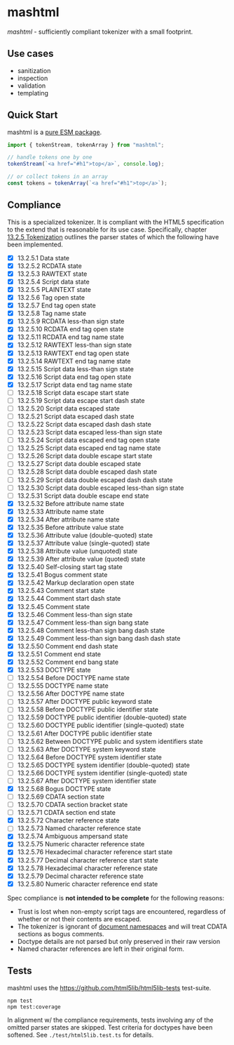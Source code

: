 
# mashtml
*mashtml* - sufficiently compliant tokenizer with a small footprint.

## Use cases

- sanitization
- inspection
- validation
- templating

## Quick Start

mashtml is a [pure ESM package](https://gist.github.com/sindresorhus/a39789f98801d908bbc7ff3ecc99d99c).

```js
import { tokenStream, tokenArray } from "mashtml";

// handle tokens one by one
tokenStream(`<a href="#h1">top</a>`, console.log);

// or collect tokens in an array
const tokens = tokenArray(`<a href="#h1">top</a>`);
```

## Compliance

This is a specialized tokenizer. It is compliant with the HTML5 specification to the extend that is reasonable for its use case. Specifically, chapter [13.2.5&nbsp;Tokenization](https://html.spec.whatwg.org/#tokenization) outlines the parser states of which the following have been implemented.

- [x] 13.2.5.1 Data state
- [x] 13.2.5.2 RCDATA state
- [x] 13.2.5.3 RAWTEXT state
- [x] 13.2.5.4 Script data state
- [x] 13.2.5.5 PLAINTEXT state
- [x] 13.2.5.6 Tag open state
- [x] 13.2.5.7 End tag open state
- [x] 13.2.5.8 Tag name state
- [x] 13.2.5.9 RCDATA less-than sign state
- [x] 13.2.5.10 RCDATA end tag open state
- [x] 13.2.5.11 RCDATA end tag name state
- [x] 13.2.5.12 RAWTEXT less-than sign state
- [x] 13.2.5.13 RAWTEXT end tag open state
- [x] 13.2.5.14 RAWTEXT end tag name state
- [x] 13.2.5.15 Script data less-than sign state
- [x] 13.2.5.16 Script data end tag open state
- [x] 13.2.5.17 Script data end tag name state
- [ ] 13.2.5.18 Script data escape start state
- [ ] 13.2.5.19 Script data escape start dash state
- [ ] 13.2.5.20 Script data escaped state
- [ ] 13.2.5.21 Script data escaped dash state
- [ ] 13.2.5.22 Script data escaped dash dash state
- [ ] 13.2.5.23 Script data escaped less-than sign state
- [ ] 13.2.5.24 Script data escaped end tag open state
- [ ] 13.2.5.25 Script data escaped end tag name state
- [ ] 13.2.5.26 Script data double escape start state
- [ ] 13.2.5.27 Script data double escaped state
- [ ] 13.2.5.28 Script data double escaped dash state
- [ ] 13.2.5.29 Script data double escaped dash dash state
- [ ] 13.2.5.30 Script data double escaped less-than sign state
- [ ] 13.2.5.31 Script data double escape end state
- [x] 13.2.5.32 Before attribute name state
- [x] 13.2.5.33 Attribute name state
- [x] 13.2.5.34 After attribute name state
- [x] 13.2.5.35 Before attribute value state
- [x] 13.2.5.36 Attribute value (double-quoted) state
- [x] 13.2.5.37 Attribute value (single-quoted) state
- [x] 13.2.5.38 Attribute value (unquoted) state
- [x] 13.2.5.39 After attribute value (quoted) state
- [x] 13.2.5.40 Self-closing start tag state
- [x] 13.2.5.41 Bogus comment state
- [x] 13.2.5.42 Markup declaration open state
- [x] 13.2.5.43 Comment start state
- [x] 13.2.5.44 Comment start dash state
- [x] 13.2.5.45 Comment state
- [x] 13.2.5.46 Comment less-than sign state
- [x] 13.2.5.47 Comment less-than sign bang state
- [x] 13.2.5.48 Comment less-than sign bang dash state
- [x] 13.2.5.49 Comment less-than sign bang dash dash state
- [x] 13.2.5.50 Comment end dash state
- [x] 13.2.5.51 Comment end state
- [x] 13.2.5.52 Comment end bang state
- [x] 13.2.5.53 DOCTYPE state
- [ ] 13.2.5.54 Before DOCTYPE name state
- [ ] 13.2.5.55 DOCTYPE name state
- [ ] 13.2.5.56 After DOCTYPE name state
- [ ] 13.2.5.57 After DOCTYPE public keyword state
- [ ] 13.2.5.58 Before DOCTYPE public identifier state
- [ ] 13.2.5.59 DOCTYPE public identifier (double-quoted) state
- [ ] 13.2.5.60 DOCTYPE public identifier (single-quoted) state
- [ ] 13.2.5.61 After DOCTYPE public identifier state
- [ ] 13.2.5.62 Between DOCTYPE public and system identifiers state
- [ ] 13.2.5.63 After DOCTYPE system keyword state
- [ ] 13.2.5.64 Before DOCTYPE system identifier state
- [ ] 13.2.5.65 DOCTYPE system identifier (double-quoted) state
- [ ] 13.2.5.66 DOCTYPE system identifier (single-quoted) state
- [ ] 13.2.5.67 After DOCTYPE system identifier state
- [x] 13.2.5.68 Bogus DOCTYPE state
- [ ] 13.2.5.69 CDATA section state
- [ ] 13.2.5.70 CDATA section bracket state
- [ ] 13.2.5.71 CDATA section end state
- [x] 13.2.5.72 Character reference state
- [ ] 13.2.5.73 Named character reference state
- [x] 13.2.5.74 Ambiguous ampersand state
- [x] 13.2.5.75 Numeric character reference state
- [x] 13.2.5.76 Hexadecimal character reference start state
- [x] 13.2.5.77 Decimal character reference start state
- [x] 13.2.5.78 Hexadecimal character reference state
- [x] 13.2.5.79 Decimal character reference state
- [x] 13.2.5.80 Numeric character reference end state

Spec compliance is **not intended to be complete** for the following reasons:
- Trust is lost when non-empty script tags are encountered, regardless of whether or not their contents are escaped.
- The tokenizer is ignorant of [document namespaces](https://infra.spec.whatwg.org/#html-namespace) and will treat CDATA sections as bogus comments.
- Doctype details are not parsed but only preserved in their raw version
- Named character references are left in their original form.

## Tests

mashtml uses the https://github.com/html5lib/html5lib-tests test-suite.

```shell
npm test
npm test:coverage
```

In alignment w/ the compliance requirements, tests involving any of the omitted parser states are skipped. Test criteria for doctypes have been softened. See `./test/html5lib.test.ts` for details.

